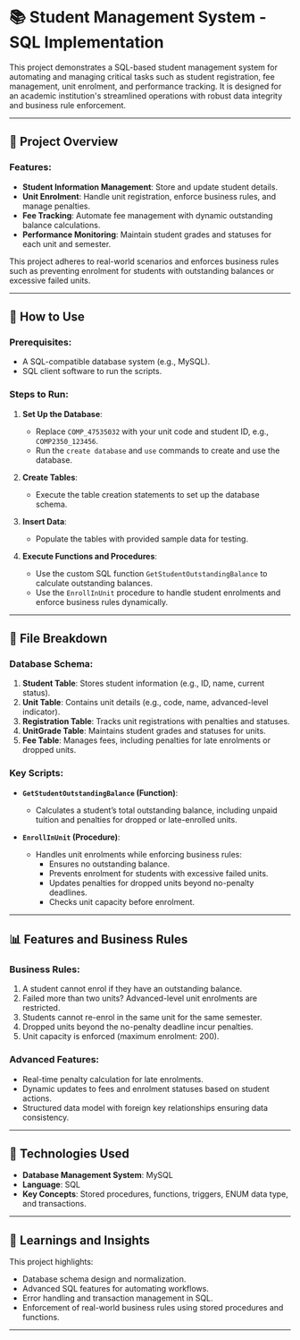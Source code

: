 # 📚 Student Management System - SQL Implementation

This project demonstrates a SQL-based student management system for automating and managing critical tasks such as student registration, fee management, unit enrolment, and performance tracking. It is designed for an academic institution's streamlined operations with robust data integrity and business rule enforcement.

---

## 📄 Project Overview

### Features:
- **Student Information Management**: Store and update student details.
- **Unit Enrolment**: Handle unit registration, enforce business rules, and manage penalties.
- **Fee Tracking**: Automate fee management with dynamic outstanding balance calculations.
- **Performance Monitoring**: Maintain student grades and statuses for each unit and semester.

This project adheres to real-world scenarios and enforces business rules such as preventing enrolment for students with outstanding balances or excessive failed units.

---

## 🚀 How to Use

### Prerequisites:
- A SQL-compatible database system (e.g., MySQL).
- SQL client software to run the scripts.

### Steps to Run:
1. **Set Up the Database**:
   - Replace `COMP_47535032` with your unit code and student ID, e.g., `COMP2350_123456`.
   - Run the `create database` and `use` commands to create and use the database.

2. **Create Tables**:
   - Execute the table creation statements to set up the database schema.

3. **Insert Data**:
   - Populate the tables with provided sample data for testing.

4. **Execute Functions and Procedures**:
   - Use the custom SQL function `GetStudentOutstandingBalance` to calculate outstanding balances.
   - Use the `EnrollInUnit` procedure to handle student enrolments and enforce business rules dynamically.

---

## 📑 File Breakdown

### Database Schema:
1. **Student Table**: Stores student information (e.g., ID, name, current status).
2. **Unit Table**: Contains unit details (e.g., code, name, advanced-level indicator).
3. **Registration Table**: Tracks unit registrations with penalties and statuses.
4. **UnitGrade Table**: Maintains student grades and statuses for units.
5. **Fee Table**: Manages fees, including penalties for late enrolments or dropped units.

### Key Scripts:
- **`GetStudentOutstandingBalance` (Function)**:
  - Calculates a student’s total outstanding balance, including unpaid tuition and penalties for dropped or late-enrolled units.

- **`EnrollInUnit` (Procedure)**:
  - Handles unit enrolments while enforcing business rules:
    - Ensures no outstanding balance.
    - Prevents enrolment for students with excessive failed units.
    - Updates penalties for dropped units beyond no-penalty deadlines.
    - Checks unit capacity before enrolment.

---

## 📊 Features and Business Rules

### Business Rules:
1. A student cannot enrol if they have an outstanding balance.
2. Failed more than two units? Advanced-level unit enrolments are restricted.
3. Students cannot re-enrol in the same unit for the same semester.
4. Dropped units beyond the no-penalty deadline incur penalties.
5. Unit capacity is enforced (maximum enrolment: 200).

### Advanced Features:
- Real-time penalty calculation for late enrolments.
- Dynamic updates to fees and enrolment statuses based on student actions.
- Structured data model with foreign key relationships ensuring data consistency.

---

## 🔧 Technologies Used
- **Database Management System**: MySQL
- **Language**: SQL
- **Key Concepts**: Stored procedures, functions, triggers, ENUM data type, and transactions.

---

## 📖 Learnings and Insights
This project highlights:
- Database schema design and normalization.
- Advanced SQL features for automating workflows.
- Error handling and transaction management in SQL.
- Enforcement of real-world business rules using stored procedures and functions.

---
